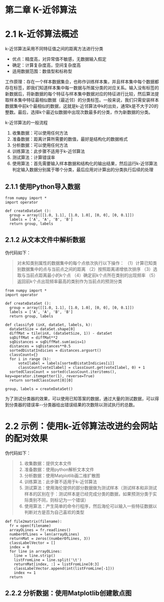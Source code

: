 第二章 K-近邻算法
=

# 2.1 k-近邻算法概述
k-近邻算法采用不同特征值之间的距离方法进行分类
- 优点：精度高，对异常值不敏感，无数据输入假定  
- 确定：计算复杂度高，空间复杂度高  
- 适用数据范围：数值型和标称型  

工作原理：存在一个样本数据集合，也称作训练样本集，并且样本集中每个数据都存在标签，即我们知道样本集中每一数据与所属分类的对应关系。输入没有标签的新数据后，将新数据的每个特征与样本集中数据对应的特征进行比较，然后算法提取样本集中特征最相似数据（最近邻）的分类标签。一般来说，我们只需安装样本数据集中前k个最相似的数据，这就是k-近邻算法中k的出处，通常k是不大于20的整数。最后，选择k个最近似数据中出现次数最多的分类，作为新数据的分类。  

k-近邻算法的一般流程
1. 收集数据：可以使用任何方法
2. 准备数据：距离计算所需要的数值，最好是结构化的数据格式
3. 分析数据：可以使用任何方法
4. 训练算法：此步骤不适用于k-近邻算法
5. 测试算法：计算错误率
6. 使用算法：首先需要输入样本数据和结构化的输出结果，然后运行k-近邻算法判定输入数据分别属于哪个分类，最后应用对计算出的分类执行后续的处理  

## 2.1.1 使用Python导入数据
```
from numpy import *
import operator

def createDataSet ():
  group = array([[1.0, 1.1], [1.0, 1.0], [0, 0], [0, 0.1]])
  labels = ['A', 'A', 'B', 'B']
  return group, labels
```

## 2.1.2 从文本文件中解析数据
伪代码如下：
> 对未知类别属性的数据集中的每个点依次执行以下操作：
> （1）计算已知类别数据集中的点与当前点之间的距离
> （2）按照距离递增依次排序
> （3）选取与当前点距离最小的k个点
> （4）确定前k个点所在类别的出现频率
> （5）返回前k个点出现频率最高的类别作为当前点的预测分类

```
from numpy import *
import operator

def createDataSet ():
  group = array([[1.0, 1.1], [1.0, 1.0], [0, 0], [0, 0.1]])
  labels = ['A', 'A', 'B', 'B']
  return group, labels

def classify0 (inX, dataSet, labels, k):
  dataSetSize = dataSet.shape[0]
  diffMat = tile(inX, (dataSetSize, 1)) - dataSet
  sqDiffMat = diffMat**2
  sqDistances = sqDiffMat.sum(axis=1)
  distances = sqDistances**0.5
  sortedDistatIndicies = distances.argsort()
  classCount={}
  for i in range (k):
      voteIlabel = labels[sortedDistatIndicies[i]]
      classCount[voteIlabel] = classCount.get(voteIlabel, 0) + 1
  sortedClassCount = sorted(classCount.iteritems(), key=operator.itemgetter(1), reverse=True)
  return sortedClassCount[0][0]

group, labels = createDataSet()
```

为了测试分类器的效果，可以使用已知答案的数据，通过大量的测试数据，可以得到分类器的错误率--分类器给出错误结果的次数除以测试执行的总数。

# 2.2 示例：使用k-近邻算法改进约会网站的配对效果
伪代码如下：
> 1. 收集数据：提供文本文件
> 2. 准备数据：使用python解析文本文件
> 3. 分析数据：使用Matplotlib画二维扩散图
> 4. 训练算法：此步骤不适用于k-近邻算法
> 5. 测试算法：使用海伦提供的部分数据做为测试样本（测试样本和非测试样本的区别在于：测试样本是已经完成分类的数据，如果预测分类于实际类别不同，则标记为一个错误）
> 6. 使用算法：产生简单的命令行程序，然后海伦可以输入一些特征数据以判断对方是否为自己喜欢的类型

```
def file2matrix(filename):
  fr = open(filename)
  arrayOLines = fr.readlines()
  numberOfLines = len(arrayOLines)
  returnMat = zeros((numberOfLines, 3))
  classLabelVector = []
  index = 0
  for line in arrayOLines:
    line = line.strip()
    listFromLine = line.split('\t')
    returnMat[index, :] = listFromLine[0:3]
    classLabelVector.append(int(listFromLine[-1]))
    index += 1
  return  
```

## 2.2.2 分析数据：使用Matplotlib创建散点图
